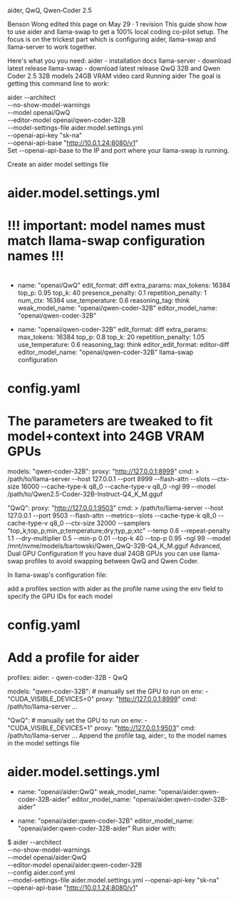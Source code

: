 aider, QwQ, Qwen‐Coder 2.5
 
Benson Wong edited this page on May 29 · 1 revision
This guide show how to use aider and llama-swap to get a 100% local coding co-pilot setup. The focus is on the trickest part which is configuring aider, llama-swap and llama-server to work together.

Here's what you you need:
aider - installation docs
llama-server - download latest release
llama-swap - download latest release
QwQ 32B and Qwen Coder 2.5 32B models
24GB VRAM video card
Running aider
The goal is getting this command line to work:

aider --architect \
    --no-show-model-warnings \
    --model openai/QwQ \
    --editor-model openai/qwen-coder-32B \
    --model-settings-file aider.model.settings.yml \
    --openai-api-key "sk-na" \
    --openai-api-base "http://10.0.1.24:8080/v1" \
Set --openai-api-base to the IP and port where your llama-swap is running.

Create an aider model settings file
# aider.model.settings.yml

#
# !!! important: model names must match llama-swap configuration names !!!
#

- name: "openai/QwQ"
  edit_format: diff
  extra_params:
    max_tokens: 16384
    top_p: 0.95
    top_k: 40
    presence_penalty: 0.1
    repetition_penalty: 1
    num_ctx: 16384
  use_temperature: 0.6
  reasoning_tag: think
  weak_model_name: "openai/qwen-coder-32B"
  editor_model_name: "openai/qwen-coder-32B"

- name: "openai/qwen-coder-32B"
  edit_format: diff
  extra_params:
    max_tokens: 16384
    top_p: 0.8
    top_k: 20
    repetition_penalty: 1.05
  use_temperature: 0.6
  reasoning_tag: think
  editor_edit_format: editor-diff
  editor_model_name: "openai/qwen-coder-32B"
llama-swap configuration
# config.yaml

# The parameters are tweaked to fit model+context into 24GB VRAM GPUs
models:
  "qwen-coder-32B":
    proxy: "http://127.0.0.1:8999"
    cmd: >
      /path/to/llama-server
      --host 127.0.0.1 --port 8999 --flash-attn --slots
      --ctx-size 16000
      --cache-type-k q8_0 --cache-type-v q8_0
       -ngl 99
      --model /path/to/Qwen2.5-Coder-32B-Instruct-Q4_K_M.gguf

  "QwQ":
    proxy: "http://127.0.0.1:9503"
    cmd: >
      /path/to/llama-server
      --host 127.0.0.1 --port 9503 --flash-attn --metrics--slots
      --cache-type-k q8_0 --cache-type-v q8_0
      --ctx-size 32000
      --samplers "top_k;top_p;min_p;temperature;dry;typ_p;xtc"
      --temp 0.6 --repeat-penalty 1.1 --dry-multiplier 0.5
      --min-p 0.01 --top-k 40 --top-p 0.95
      -ngl 99
      --model /mnt/nvme/models/bartowski/Qwen_QwQ-32B-Q4_K_M.gguf
Advanced, Dual GPU Configuration
If you have dual 24GB GPUs you can use llama-swap profiles to avoid swapping between QwQ and Qwen Coder.

In llama-swap's configuration file:

add a profiles section with aider as the profile name
using the env field to specify the GPU IDs for each model
# config.yaml

# Add a profile for aider
profiles:
  aider:
    - qwen-coder-32B
    - QwQ

models:
  "qwen-coder-32B":
    # manually set the GPU to run on
    env:
      - "CUDA_VISIBLE_DEVICES=0"
    proxy: "http://127.0.0.1:8999"
    cmd: /path/to/llama-server ...

  "QwQ":
    # manually set the GPU to run on
    env:
      - "CUDA_VISIBLE_DEVICES=1"
    proxy: "http://127.0.0.1:9503"
    cmd: /path/to/llama-server ...
Append the profile tag, aider:, to the model names in the model settings file

# aider.model.settings.yml
- name: "openai/aider:QwQ"
  weak_model_name: "openai/aider:qwen-coder-32B-aider"
  editor_model_name: "openai/aider:qwen-coder-32B-aider"

- name: "openai/aider:qwen-coder-32B"
  editor_model_name: "openai/aider:qwen-coder-32B-aider"
Run aider with:

$ aider --architect \
    --no-show-model-warnings \
    --model openai/aider:QwQ \
    --editor-model openai/aider:qwen-coder-32B \
    --config aider.conf.yml \
    --model-settings-file aider.model.settings.yml
    --openai-api-key "sk-na" \
    --openai-api-base "http://10.0.1.24:8080/v1"
